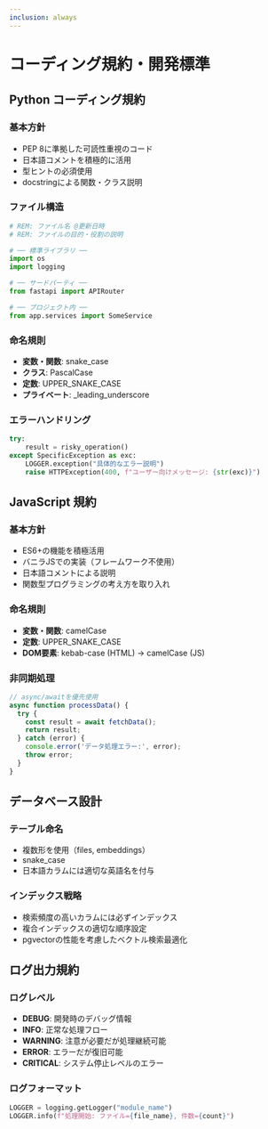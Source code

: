```yaml
---
inclusion: always
---
```


# コーディング規約・開発標準

## Python コーディング規約

### 基本方針
- PEP 8に準拠した可読性重視のコード
- 日本語コメントを積極的に活用
- 型ヒントの必須使用
- docstringによる関数・クラス説明

### ファイル構造
```python
# REM: ファイル名 @更新日時
# REM: ファイルの目的・役割の説明

# ── 標準ライブラリ ──
import os
import logging

# ── サードパーティ ──
from fastapi import APIRouter

# ── プロジェクト内 ──
from app.services import SomeService
```

### 命名規則
- **変数・関数**: snake_case
- **クラス**: PascalCase
- **定数**: UPPER_SNAKE_CASE
- **プライベート**: _leading_underscore

### エラーハンドリング
```python
try:
    result = risky_operation()
except SpecificException as exc:
    LOGGER.exception("具体的なエラー説明")
    raise HTTPException(400, f"ユーザー向けメッセージ: {str(exc)}")
```

## JavaScript 規約

### 基本方針
- ES6+の機能を積極活用
- バニラJSでの実装（フレームワーク不使用）
- 日本語コメントによる説明
- 関数型プログラミングの考え方を取り入れ

### 命名規則
- **変数・関数**: camelCase
- **定数**: UPPER_SNAKE_CASE
- **DOM要素**: kebab-case (HTML) → camelCase (JS)

### 非同期処理
```javascript
// async/awaitを優先使用
async function processData() {
  try {
    const result = await fetchData();
    return result;
  } catch (error) {
    console.error('データ処理エラー:', error);
    throw error;
  }
}
```

## データベース設計

### テーブル命名
- 複数形を使用（files, embeddings）
- snake_case
- 日本語カラムには適切な英語名を付与

### インデックス戦略
- 検索頻度の高いカラムには必ずインデックス
- 複合インデックスの適切な順序設定
- pgvectorの性能を考慮したベクトル検索最適化

## ログ出力規約

### ログレベル
- **DEBUG**: 開発時のデバッグ情報
- **INFO**: 正常な処理フロー
- **WARNING**: 注意が必要だが処理継続可能
- **ERROR**: エラーだが復旧可能
- **CRITICAL**: システム停止レベルのエラー

### ログフォーマット
```python
LOGGER = logging.getLogger("module_name")
LOGGER.info(f"処理開始: ファイル={file_name}, 件数={count}")
```